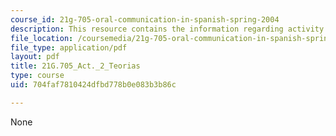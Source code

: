 ```yaml
---
course_id: 21g-705-oral-communication-in-spanish-spring-2004
description: This resource contains the information regarding activity 2 teorias.
file_location: /coursemedia/21g-705-oral-communication-in-spanish-spring-2004/704faf7810424dfbd778b0e083b3b86c_MIT21G_705S04_act2teorias.pdf
file_type: application/pdf
layout: pdf
title: 21G.705_Act._2_Teorias
type: course
uid: 704faf7810424dfbd778b0e083b3b86c

---
```

None
